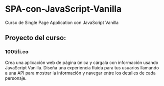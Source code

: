 # SPA-con-JavaScript-Vanilla

Curso de Single Page Application con JavaScript Vanilla

## Proyecto del curso:

### 100tifi.co

Crea una aplicación web de página única y cárgala con información usando
JavaScript Vanilla. Diseña una experiencia fluida para tus usuarios
llamando a una API para mostrar la información y navegar entre los detalles
de cada personaje.
